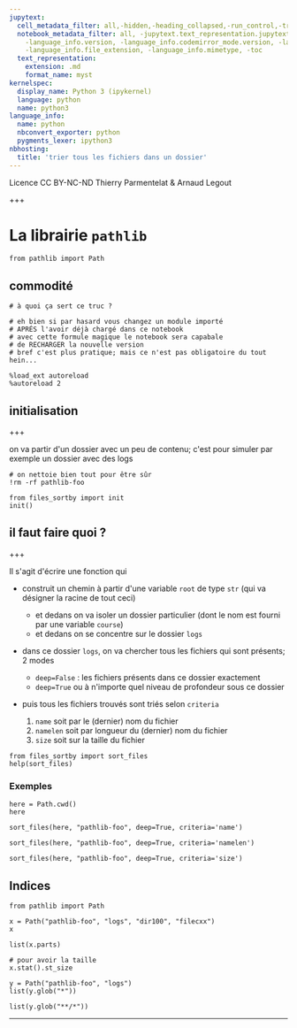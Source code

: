 ```yaml
---
jupytext:
  cell_metadata_filter: all,-hidden,-heading_collapsed,-run_control,-trusted
  notebook_metadata_filter: all, -jupytext.text_representation.jupytext_version, -jupytext.text_representation.format_version,
    -language_info.version, -language_info.codemirror_mode.version, -language_info.codemirror_mode,
    -language_info.file_extension, -language_info.mimetype, -toc
  text_representation:
    extension: .md
    format_name: myst
kernelspec:
  display_name: Python 3 (ipykernel)
  language: python
  name: python3
language_info:
  name: python
  nbconvert_exporter: python
  pygments_lexer: ipython3
nbhosting:
  title: 'trier tous les fichiers dans un dossier'
---
```


<div class="licence">
<span>Licence CC BY-NC-ND</span>
<span>Thierry Parmentelat &amp; Arnaud Legout</span>
</div>

+++

# La librairie `pathlib`

```{code-cell} ipython3
from pathlib import Path
```

## commodité

```{code-cell} ipython3
# à quoi ça sert ce truc ?

# eh bien si par hasard vous changez un module importé
# APRÉS l'avoir déjà chargé dans ce notebook
# avec cette formule magique le notebook sera capabale
# de RECHARGER la nouvelle version
# bref c'est plus pratique; mais ce n'est pas obligatoire du tout hein...

%load_ext autoreload
%autoreload 2
```

## initialisation

+++

on va partir d'un dossier avec un peu de contenu; c'est pour simuler par exemple un dossier avec des logs

```{code-cell} ipython3
# on nettoie bien tout pour être sûr
!rm -rf pathlib-foo
```

```{code-cell} ipython3
from files_sortby import init
init()
```

## il faut faire quoi ?

+++

Il s'agit d'écrire une fonction qui

* construit un chemin à partir d'une variable `root` de type `str`  (qui va désigner la racine de tout ceci)
  * et dedans on va isoler un dossier particulier (dont le nom est fourni par une variable `course`)
  * et dedans on se concentre sur le dossier `logs`

* dans ce dossier `logs`, on va chercher tous les fichiers qui sont présents; 2 modes
  * `deep=False` : les fichiers présents dans ce dossier exactement
  * `deep=True` ou à n'importe quel niveau de profondeur sous ce dossier

* puis tous les fichiers trouvés sont triés selon `criteria`
  1. `name` soit par le (dernier) nom du fichier
  1. `namelen` soit par longueur du (dernier) nom du fichier
  1. `size` soit sur la taille du fichier

```{code-cell} ipython3
from files_sortby import sort_files
help(sort_files)
```

### Exemples

```{code-cell} ipython3
here = Path.cwd()
here
```

```{code-cell} ipython3
sort_files(here, "pathlib-foo", deep=True, criteria='name')
```

```{code-cell} ipython3
sort_files(here, "pathlib-foo", deep=True, criteria='namelen')
```

```{code-cell} ipython3
sort_files(here, "pathlib-foo", deep=True, criteria='size')
```

## Indices

```{code-cell} ipython3
from pathlib import Path

x = Path("pathlib-foo", "logs", "dir100", "filecxx")
x
```

```{code-cell} ipython3
list(x.parts)
```

```{code-cell} ipython3
# pour avoir la taille
x.stat().st_size
```

```{code-cell} ipython3
y = Path("pathlib-foo", "logs")
list(y.glob("*"))
```

```{code-cell} ipython3
list(y.glob("**/*"))
```

***
